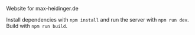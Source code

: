 Website for max-heidinger.de

Install dependencies with `npm install` and run the server with `npm run dev`. Build with `npm run build`.
